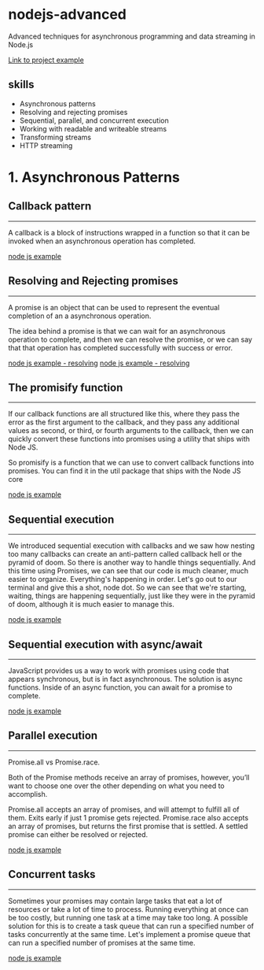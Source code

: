 # nodejs-advanced

Advanced techniques for asynchronous programming and data streaming in Node.js

[Link to project example](https://github.com/laissonsilveira/nodejs-advanced/tree/main/)

## skills

* Asynchronous patterns
* Resolving and rejecting promises
* Sequential, parallel, and concurrent execution
* Working with readable and writeable streams
* Transforming streams
* HTTP streaming

# 1. Asynchronous Patterns

## Callback pattern
-----------------------------------------------

A callback is a block of instructions wrapped in a function so that it can be invoked when an asynchronous operation has completed.

[node js example](https://github.com/laissonsilveira/nodejs-advanced/blob/main/callback-pattern)

## Resolving and Rejecting promises
-----------------------------------------------

A promise is an object that can be used to represent the eventual completion of an a asynchronous operation.

The idea behind a promise is that we can wait for an asynchronous operation to complete, and then we can resolve the promise, or we can say that that operation has completed successfully with success or error.

[node js example - resolving](https://github.com/laissonsilveira/nodejs-advanced/blob/main/resolving-promises)
[node js example - resolving](https://github.com/laissonsilveira/nodejs-advanced/blob/main/rejecting-promises)

## The promisify function
-----------------------------------------------

If our callback functions are all structured like this, where they pass the error as the first argument to the callback, and they pass any additional values as second, or third, or fourth arguments to the callback, then we can quickly convert these functions into promises using a utility that ships with Node JS.

So promisify is a function that we can use to convert callback functions into promises. You can find it in the util package that ships with the Node JS core

[node js example](https://github.com/laissonsilveira/nodejs-advanced/blob/main/promisify-function)

## Sequential execution
-----------------------------------------------

We introduced sequential execution with callbacks and we saw how nesting too many callbacks can create an anti-pattern called callback hell or the pyramid of doom.  So there is another way to handle things sequentially. And this time using Promises, we can see that our code is much cleaner, much easier to organize. Everything's happening in order. Let's go out to our terminal and give this a shot, node dot. So we can see that we're starting, waiting, things are happening sequentially, just like they were in the pyramid of doom, although it is much easier to manage this.

[node js example](https://github.com/laissonsilveira/nodejs-advanced/blob/main/sequential-execution)

## Sequential execution with async/await
-----------------------------------------------

JavaScript provides us a way to work with promises using code that appears synchronous, but is in fact asynchronous. The solution is async functions. Inside of an async function, you can await for a promise to complete.

[node js example](https://github.com/laissonsilveira/nodejs-advanced/blob/main/sequential-exec-async-await)

## Parallel execution
-----------------------------------------------

Promise.all vs Promise.race.

Both of the Promise methods receive an array of promises, however, you’ll want to choose one over the other depending on what you need to accomplish.

Promise.all accepts an array of promises, and will attempt to fulfill all of them. Exits early if just 1 promise gets rejected.
Promise.race also accepts an array of promises, but returns the first promise that is settled. A settled promise can either be resolved or rejected.

[node js example](https://github.com/laissonsilveira/nodejs-advanced/blob/main/parallel-execution)

## Concurrent tasks
-----------------------------------------------

Sometimes your promises may contain large tasks that eat a lot of resources or take a lot of time to process. Running everything at once can be too costly, but running one task at a time may take too long. A possible solution for this is to create a task queue that can run a specified number of tasks concurrently at the same time. Let's implement a promise queue that can run a specified number of promises at the same time.

[node js example](https://github.com/laissonsilveira/nodejs-advanced/blob/main/concurrent-tasks)